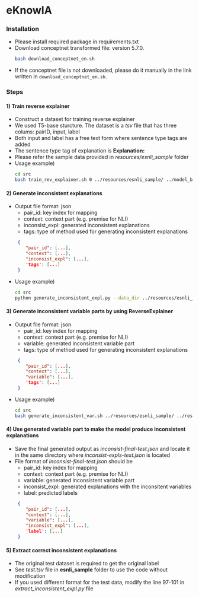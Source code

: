 # eKnowIA

### Installation
- Please install required package in requirements.txt
- Download conceptnet transformed file: version 5.7.0.
    ```bash
    bash download_conceptnet_en.sh
    ```
- If the conceptnet file is not downloaded, please do it manually in the link written in ```download_conceptnet_en.sh```.

### Steps
#### 1) Train reverse explainer
- Construct a dataset for training reverse explainer
- We used T5-base sturcture. The dataset is a *tsv* file that has three colums: pairID, input, label
- Both input and label has a free text form where sentence type tags are added
- The sentence type tag of explanation is **Explanation:**
- Please refer the sample data provided in *resources/esnli_sample* folder
- Usage example)
    ```bash
    cd src
    bash train_rev_explainer.sh 0 ../resources/esnli_sample/ ../model_binary/
    ```
    
#### 2) Generate inconsistent explanations
- Output file format: json
    - pair_id: key index for mapping
    - context: context part (e.g. premise for NLI)
    - inconsist_expl: generated inconsistent explanations
    - tags: type of method used for generating inconsistent explanations
    ```json
     {
        "pair_id": [...],
        "context": [...],
        "inconsist_expl": [...],
        'tags': [...]
     }
    ``` 
- Usage example)
    ```bash
    cd src
    python generate_inconsistent_expl.py --data_dir ../resources/esnli_sample/ --save_dir ../resources/esnli_sample/
    ```

#### 3) Generate inconsistent variable parts by using ReverseExplainer
- Output file format: json
    - pair_id: key index for mapping
    - context: context part (e.g. premise for NLI)
    - variable: generated inconsistent variable part
    - tags: type of method used for generating inconsistent explanations
    ```json
     {
        "pair_id": [...],
        "context": [...],
        "variable": [...],
        'tags': [...]
     }
    ``` 
- Usage example)
    ```bash
    cd src
    bash generate_inconsistent_var.sh ../resources/esnli_sample/ ../resources/esnli_sample/
    ```

#### 4) Use generated variable part to make the model produce inconsistent explanations
- Save the final generated output as *inconsist-final-test.json* and locate it in the same directory where *inconsist-expls-test.json* is located
- File format of *inconsist-final-test.json* should be
    - pair_id: key index for mapping
    - context: context part (e.g. premise for NLI)
    - variable: generated inconsistent variable part
    - inconsist_expl: generated explanations with the inconsitent variables
    - label: predicted labels
    ```json
     {
        "pair_id": [...],
        "context": [...],
        "variable": [...],
        "inconsist_expl": [...],
        'label': [...]
     }


#### 5) Extract correct inconsistent explanations
- The original test dataset is required to get the original label
- See *test.tsv* file in **esnli_sample** folder to use the code without modification
- If you used different format for the test data, modify the line 97-101 in *extract_inconsistent_expl.py* file

